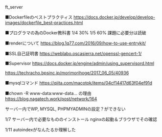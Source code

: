 ft_server

■Dockerfileのベストプラクティス
https://docs.docker.jp/develop/develop-images/dockerfile_best-practices.html

■プログラマの為のDocker教科書
1/4 30%
1/5 60% 課題に必要分は読破

■renderについて
https://blog.1q77.com/2016/09/how-to-use-entrykit/

■SSL自己証明書
https://weblabo.oscasierra.net/openssl-gencert-1/

■Supervisor
https://docs.docker.jp/engine/admin/using_supervisord.html

https://techracho.bpsinc.jp/morimorihoge/2017_06_05/40936

■mysqlコマンド
https://qiita.com/macotok/items/04cf14417d63f04ef91d

■chown -R www-data:www-data... の理由
https://blog.nagatech.work/post/network/164


サーバー内でWP, MYSQL, PHPMYADMINの設定？ができない

1/7	サーバー内で必要なもののインストール
	nginxの起動＆ブラウザでその確認

1/11 autoindexがなんたるか理解した
